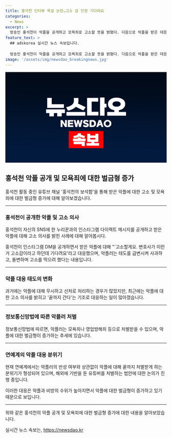 ```yaml
---
title: 홍석천 인터뷰 욕설 논란…고소 감 인정 기다려요
categories:
  - News
excerpt: >
  방송인 홍석천이 악플을 공개하고 모욕죄로 고소할 뜻을 밝혔다. 다음으로 악플을 받은 대응과 그에 따른 누리꾼의 돌변이 소개되었고, 홍석천은 이를 공식적으로 알린 만큼 예고대로 고소를 진행할 것으로 보인다. 최근 악플을 대하는 연예인들의 태도 변화와 악플러들에 대한 법적 처벌에 대한 내용도 다뤄졌다. 연예계에서 악플러에 대한 끝까지 강력한 처벌을 요구하는 분위기가 형성되고 있으며, 신상을 파악하기 어렵게 하는 유튜버에 대한 법안도 논의 중이다.
feature_text: >
  ## adskorea 실시간 뉴스 속보입니다.

  방송인 홍석천이 악플을 공개하고 모욕죄로 고소할 뜻을 밝혔다. 다음으로 악플을 받은 대응과 그에 따른 누리꾼의 돌변이 소개되었고, 홍석천은 이를 공식적으로 알린 만큼 예고대로 고소를 진행할 것으로 보인다. 최근 악플을 대하는 연예인들의 태도 변화와 악플러들에 대한 법적 처벌에 대한 내용도 다뤄졌다. 연예계에서 악플러에 대한 끝까지 강력한 처벌을 요구하는 분위기가 형성되고 있으며, 신상을 파악하기 어렵게 하는 유튜버에 대한 법안도 논의 중이다.
image: '/assets/img/newsdao_breakingnews.jpg'
---
```


<p><img src="/assets/img/newsdao_breakingnews.jpg" alt="adskorea 속보" /></p>

<h2>홍석천 악플 공개 및 모욕죄에 대한 벌금형 증가</h2>

<p>홍석천 활동 중인 유튜브 채널 '홍석천의 보석함'을 통해 받은 악플에 대한 고소 및 모욕죄에 대한 벌금형 증가에 대해 알아보겠습니다.</p>

<hr />

<h3>홍석천이 공개한 악플 및 고소 의사</h3>

<p>홍석천이 자신의 SNS에 한 누리꾼과의 인스타그램 다이렉트 메시지를 공개하고 받은 악플에 대해 고소 의사를 밝힌 사례에 대해 알아봅시다.</p>

<p>홍석천이 인스타그램 DM을 공개하면서 받은 악플에 대해 "'고소할게요. 변호사가 이런 거 고소감이라고 하던데 기다려요'라고 대응했으며, 악플러는 태도를 급변시켜 사과하고, 돌변하며 고소를 막으려 했다는 내용입니다.</p>

<hr />

<h3>악플 대응 태도의 변화</h3>

<p>과거에는 악플에 대해 무시하고 선처로 처리하는 경우가 많았지만, 최근에는 악플에 대한 고소 의사를 밝히고 '끝까지 간다'는 기조로 대응하는 일이 많아졌습니다.</p>

<hr />

<h3>정보통신망법에 따른 악플러 처벌</h3>

<p>정보통신망법에 따르면, 악플러는 모욕죄나 영업방해죄 등으로 처벌받을 수 있으며, 악플에 대한 벌금형이 증가하는 추세에 있습니다.</p>

<hr />

<h3>연예계의 악플 대응 분위기</h3>

<p>현재 연예계에서는 악플러의 반성 여부와 상관없이 악플에 대해 끝까지 처벌받게 하는 분위기가 형성되어 있으며, 해외에 기반을 둔 유튜버를 처벌하는 법안에 대한 논의가 진행 중입니다.</p>

<p>이러한 대응은 악플과 비방의 수위가 높아지면서 악플에 대한 벌금형이 증가하고 있기 때문으로 보입니다.</p>

<hr />

<p>위와 같은 홍석천의 악플 공개 및 모욕죄에 대한 벌금형 증가에 대한 내용을 알아보았습니다.</p>
실시간 뉴스 속보는, <a href="https://newsdao.kr" rel="dofollow">https://newsdao.kr</a>


